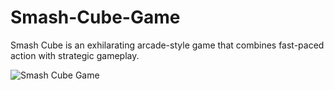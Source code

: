 # Smash-Cube-Game

Smash Cube is an exhilarating arcade-style game that combines fast-paced action with strategic gameplay.

![Smash Cube Game](https://github.com/ferozmahmudzaki/Smash-Cube-Game/assets/71099757/f26886a4-35b1-42ec-97ff-b77e62a8cea7)
